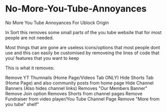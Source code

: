 # No-More-You-Tube-Annoyances
No More You Tube Annoyances For Ublock Origin 


In Sort this removes some small parts of the you tube website that for most people are not needed.

Most things that are gone are useless icons/options that most people dont use and this can easily be customised by removeing the lines of code that you/ features that you want to keep

This is what it removes:

Remove YT Thumnails (Home Page/Videos Tab ONLY)
Hide Shorts Tab (Home Page) and also community posts from home page
Hide Channel Banners (Also hides channel links)
Removes "Our Members Banner"
Remove Join option
Removes Shorts from channel pages
Remove Fundraiser from video player/You Tube Channel Page
Remove "More from you tube" shelf"
